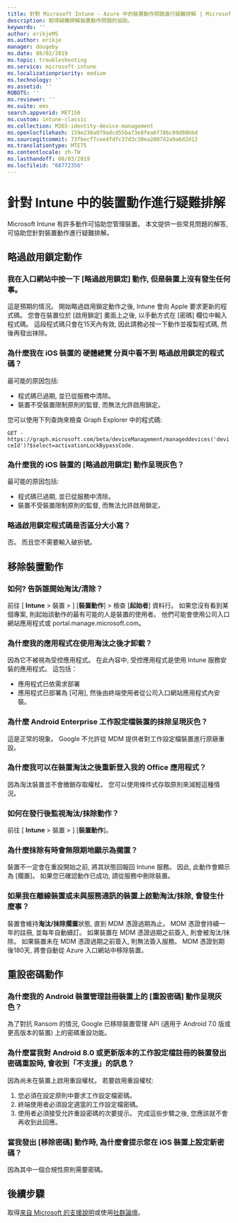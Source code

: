 ```yaml
---
title: 針對 Microsoft Intune - Azure 中的裝置動作問題進行疑難排解 | Microsoft Docs
description: 取得疑難排解裝置動作問題的協助。
keywords: ''
author: erikjeMS
ms.author: erikje
manager: dougeby
ms.date: 08/02/2019
ms.topic: troubleshooting
ms.service: microsoft-intune
ms.localizationpriority: medium
ms.technology: ''
ms.assetid: ''
ROBOTS: ''
ms.reviewer: ''
ms.suite: ems
search.appverid: MET150
ms.custom: intune-classic
ms.collection: M365-identity-device-management
ms.openlocfilehash: 159e236a079adcd55ba73e8fea6f786c09d08bbd
ms.sourcegitcommit: 73fbecf7cee4fdfc37d3c30ea2007d2a9a6d2d12
ms.translationtype: MTE75
ms.contentlocale: zh-TW
ms.lasthandoff: 08/03/2019
ms.locfileid: "68772356"
---
```

# <a name="troubleshoot-device-actions-in-intune"></a>針對 Intune 中的裝置動作進行疑難排解

Microsoft Intune 有許多動作可協助您管理裝置。 本文提供一些常見問題的解答, 可協助您針對裝置動作進行疑難排解。

## <a name="bypass-activation-lock-action"></a>略過啟用鎖定動作

### <a name="i-clicked-the-bypass-activation-lock-action-in-the-portal-but-nothing-happened-on-the-device"></a>我在入口網站中按一下 [略過啟用鎖定] 動作, 但是裝置上沒有發生任何事。
這是預期的情況。 開始略過啟用鎖定動作之後, Intune 會向 Apple 要求更新的程式碼。 您會在裝置位於 [啟用鎖定] 畫面上之後, 以手動方式在 [密碼] 欄位中輸入程式碼。 這段程式碼只會在15天內有效, 因此請務必按一下動作並複製程式碼, 然後再發出抹除。

### <a name="why-dont-i-see-the-bypass-activation-lock-code-in-the-hardware-overview-blade-of-my-ios-device"></a>為什麼我在 iOS 裝置的 硬體總覽 分頁中看不到 略過啟用鎖定的程式碼？
最可能的原因包括:
- 程式碼已過期, 並已從服務中清除。
- 裝置不受裝置限制原則的監督, 而無法允許啟用鎖定。

您可以使用下列查詢來檢查 Graph Explorer 中的程式碼:

```GET - https://graph.microsoft.com/beta/deviceManagement/manageddevices('deviceId')?$select=activationLockBypassCode.```

### <a name="why-is-the-bypass-activation-lock-action-greyed-out-for-my-ios-device"></a>為什麼我的 iOS 裝置的 [略過啟用鎖定] 動作呈現灰色？
最可能的原因包括: 
- 程式碼已過期, 並已從服務中清除。
- 裝置不受裝置限制原則的監督, 而無法允許啟用鎖定。

### <a name="is-the-bypass-activation-lock-code-case-sensitive"></a>略過啟用鎖定程式碼是否區分大小寫？
否。 而且您不需要輸入破折號。

## <a name="remove-devices-action"></a>移除裝置動作

### <a name="how-do-i-tell-who-started-a-retirewipe"></a>如何? 告訴誰開始淘汰/清除？
前往 [ **Intune**  >   裝置 > ] [**裝置動作**] > 檢查 [**起始者**] 資料行。
如果您沒有看到某個專案, 則起始該動作的最有可能的人是裝置的使用者。 他們可能會使用公司入口網站應用程式或 portal.manage.microsoft.com。

### <a name="why-wasnt-my-application-uninstalled-after-using-retire"></a>為什麼我的應用程式在使用淘汰之後才卸載？
因為它不被視為受控應用程式。 在此內容中, 受控應用程式是使用 Intune 服務安裝的應用程式。 這包括：
- 應用程式已依需求部署
- 應用程式已部署為 [可用], 然後由終端使用者從公司入口網站應用程式內安裝。

### <a name="why-is-wipe-grayed-out-for-android-enterprise-work-profile-devices"></a>為什麼 Android Enterprise 工作設定檔裝置的抹除呈現灰色？
這是正常的現象。 Google 不允許從 MDM 提供者對工作設定檔裝置進行原廠重設。

### <a name="why-can-i-sign-back-into-my-office-apps-after-my-device-was-retired"></a>為什麼我可以在裝置淘汰之後重新登入我的 Office 應用程式？
因為淘汰裝置並不會撤銷存取權杖。 您可以使用條件式存取原則來減輕這種情況。

### <a name="how-can-i-monitor-a-retirewipe-action-after-it-was-issued"></a>如何在發行後監視淘汰/抹除動作？
前往 [ **Intune**  >   裝置 > ] [**裝置動作**]。

### <a name="why-do-wipes-sometimes-show-as-pending-indefinitely"></a>為什麼抹除有時會無限期地顯示為擱置？
裝置不一定會在重設開始之前, 將其狀態回報回 Intune 服務。 因此, 此動作會顯示為 [擱置]。 如果您已確認動作已成功, 請從服務中刪除裝置。

### <a name="what-happens-if-i-start-a-retirewipe-on-an-offline-device-or-a-device-that-hasnt-communicated-with-the-service-in-a-while"></a>如果我在離線裝置或未與服務通訊的裝置上啟動淘汰/抹除, 會發生什麼事？
裝置會維持**淘汰/抹除擱置**狀態, 直到 MDM 憑證過期為止。 MDM 憑證會持續一年的註冊, 並每年自動續訂。 如果裝置在 MDM 憑證過期之前簽入, 則會被淘汰/抹除。 如果裝置未在 MDM 憑證過期之前簽入, 則無法簽入服務。 MDM 憑證到期後180天, 將會自動從 Azure 入口網站中移除裝置。


## <a name="reset-passcode-action"></a>重設密碼動作

### <a name="why-is-the-reset-passcode-action-greyed-out-on-my-android-device-admin-enrolled-device"></a>為什麼我的 Android 裝置管理註冊裝置上的 [重設密碼] 動作呈現灰色？
為了對抗 Ransom 的情況, Google 已移除裝置管理 API (適用于 Android 7.0 版或更高版本的裝置) 上的密碼重設功能。

### <a name="why-do-i-get-a-not-supported-message-when-i-issue-a-passcode-reset-to-my-android-80-or-later-work-profile-enrolled-device"></a>為什麼當我對 Android 8.0 或更新版本的工作設定檔註冊的裝置發出密碼重設時, 會收到「不支援」的訊息？
因為尚未在裝置上啟用重設權杖。 若要啟用重設權杖:
1. 您必須在設定原則中要求工作設定檔密碼。
2. 終端使用者必須設定適當的工作設定檔密碼。
3. 使用者必須接受允許重設密碼的次要提示。
完成這些步驟之後, 您應該就不會再收到此回應。

### <a name="why-am-i-prompted-to-set-a-new-passcode-on-my-ios-device-when-i-issue-the-remove-passcode-action"></a>當我發出 [移除密碼] 動作時, 為什麼會提示您在 iOS 裝置上設定新密碼？
因為其中一個合規性原則需要密碼。

## <a name="next-steps"></a>後續步驟

取得[來自 Microsoft 的支援說明](get-support.md)或使用[社群論壇](https://social.technet.microsoft.com/Forums/en-US/home?category=microsoftintune)。
